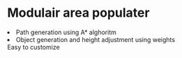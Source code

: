 <h1>Modulair area populater</h1
  
 <ul>
  <li>Path generation using A* alghoritm</li>
  <li>Object generation and height adjustment using weights</li
  <li>Easy to customize</li>
  </ul>
